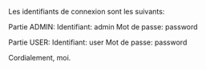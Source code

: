 Les identifiants de connexion sont les suivants:

Partie ADMIN:
Identifiant: admin
Mot de passe: password

Partie USER:
Identifiant: user
Mot de passe: password

Cordialement, moi. 